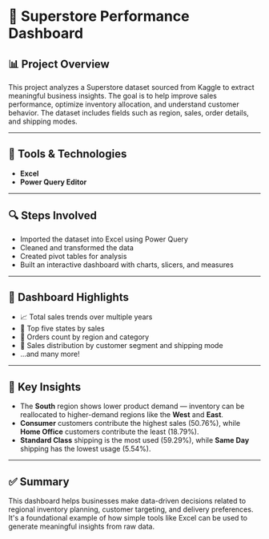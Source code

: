 # 🚀 Superstore Performance Dashboard

## 📊 Project Overview  
This project analyzes a Superstore dataset sourced from Kaggle to extract meaningful business insights. The goal is to help improve sales performance, optimize inventory allocation, and understand customer behavior. The dataset includes fields such as region, sales, order details, and shipping modes.

---

## 🔧 Tools & Technologies  
- **Excel**  
- **Power Query Editor**

---

## 🔍 Steps Involved  
- Imported the dataset into Excel using Power Query  
- Cleaned and transformed the data  
- Created pivot tables for analysis  
- Built an interactive dashboard with charts, slicers, and measures

---

## 🌟 Dashboard Highlights  
- 📈 Total sales trends over multiple years  
- 📍 Top five states by sales  
- 🧾 Orders count by region and category  
- 🧩 Sales distribution by customer segment and shipping mode  
- ...and many more!

---

## 📑 Key Insights  
- The **South** region shows lower product demand — inventory can be reallocated to higher-demand regions like the **West** and **East**.  
- **Consumer** customers contribute the highest sales (50.76%), while **Home Office** customers contribute the least (18.79%).  
- **Standard Class** shipping is the most used (59.29%), while **Same Day** shipping has the lowest usage (5.54%).

---

## ✅ Summary  
This dashboard helps businesses make data-driven decisions related to regional inventory planning, customer targeting, and delivery preferences. It's a foundational example of how simple tools like Excel can be used to generate meaningful insights from raw data.




